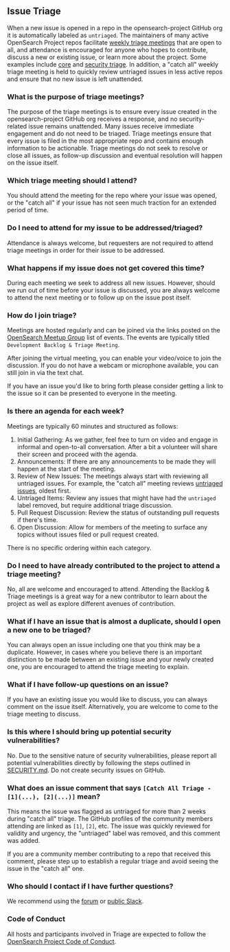 ## Issue Triage

When a new issue is opened in a repo in the opensearch-project GitHub org it is automatically labeled as `untriaged`. The maintainers of many active OpenSearch Project repos facilitate [weekly triage meetings](https://www.meetup.com/opensearch/events/) that are open to all, and attendance is encouraged for anyone who hopes to contribute, discuss a new or existing issue, or learn more about the project. Some examples include [core](https://github.com/opensearch-project/OpenSearch/blob/main/TRIAGING.md) and [security triage](https://github.com/opensearch-project/security/blob/main/TRIAGING.md). In addition, a "catch all" weekly triage meeting is held to quickly review untriaged issues in less active repos and ensure that no new issue is left unattended.

### What is the purpose of triage meetings?

The purpose of the triage meetings is to ensure every issue created in the opensearch-project GitHub org receives a response, and no security-related issue remains unattended. Many issues receive immediate engagement and do not need to be triaged. Triage meetings ensure that every issue is filed in the most appropriate repo and contains enough information to be actionable. Triage meetings do not seek to resolve or close all issues, as follow-up discussion and eventual resolution will happen on the issue itself.

### Which triage meeting should I attend?

You should attend the meeting for the repo where your issue was opened, or the "catch all" if your issue has not seen much traction for an extended period of time.

### Do I need to attend for my issue to be addressed/triaged?

Attendance is always welcome, but requesters are not required to attend triage meetings in order for their issue to be addressed.

### What happens if my issue does not get covered this time?

During each meeting we seek to address all new issues. However, should we run out of time before your issue is discussed, you are always welcome to attend the next meeting or to follow up on the issue post itself.

### How do I join triage?

Meetings are hosted regularly and can be joined via the links posted on the [OpenSearch Meetup Group](https://www.meetup.com/opensearch/events/) list of events. The events are typically titled `Development Backlog & Triage Meeting`.

After joining the virtual meeting, you can enable your video/voice to join the discussion. If you do not have a webcam or microphone available, you can still join in via the text chat.

If you have an issue you'd like to bring forth please consider getting a link to the issue so it can be presented to everyone in the meeting.

### Is there an agenda for each week?

Meetings are typically 60 minutes and structured as follows:

1. Initial Gathering: As we gather, feel free to turn on video and engage in informal and open-to-all conversation. After a bit a volunteer will share their screen and proceed with the agenda.
2. Announcements: If there are any announcements to be made they will happen at the start of the meeting.
3. Review of New Issues: The meetings always start with reviewing all untriaged issues. For example, the "catch all" meeting reviews [untriaged issues](https://github.com/search?q=label%3Auntriaged+is%3Aopen++org%3Aopensearch-project&type=issues&ref=advsearch&s=created&o=asc), oldest first.
4. Untriaged Items: Review any issues that might have had the `untriaged` label removed, but require additional triage discussion.
5. Pull Request Discussion: Review the status of outstanding pull requests if there's time.
6. Open Discussion: Allow for members of the meeting to surface any topics without issues filed or pull request created.

There is no specific ordering within each category.

### Do I need to have already contributed to the project to attend a triage meeting?

No, all are welcome and encouraged to attend. Attending the Backlog & Triage meetings is a great way for a new contributor to learn about the project as well as explore different avenues of contribution.

### What if I have an issue that is almost a duplicate, should I open a new one to be triaged?

You can always open an issue including one that you think may be a duplicate. However, in cases where you believe there is an important distinction to be made between an existing issue and your newly created one, you are encouraged to attend the triage meeting to explain.

### What if I have follow-up questions on an issue?

If you have an existing issue you would like to discuss, you can always comment on the issue itself. Alternatively, you are welcome to come to the triage meeting to discuss.

### Is this where I should bring up potential security vulnerabilities?

No. Due to the sensitive nature of security vulnerabilities, please report all potential vulnerabilities directly by following the steps outlined in [SECURITY.md](https://github.com/opensearch-project/.github/blob/main/SECURITY.md). Do not create security issues on GitHub.

### What does an issue comment that says `[Catch All Triage - [1](...), [2](...)]` mean?

This means the issue was flagged as untriaged for more than 2 weeks during "catch all" triage. The GitHub profiles of the community members attending are linked as `[1]`, `[2]`, etc. The issue was quickly reviewed for validity and urgency, the "untriaged" label was removed, and this comment was added.

If you are a community member contributing to a repo that received this comment, please step up to establish a regular triage and avoid seeing the issue in the "catch all" one.

### Who should I contact if I have further questions?

We recommend using the [forum](https://forum.opensearch.org/) or [public Slack](https://opensearch.org/slack.html).

### Code of Conduct

All hosts and participants involved in Triage are expected to follow the [OpenSearch Project Code of Conduct](CODE_OF_CONDUCT.md).
